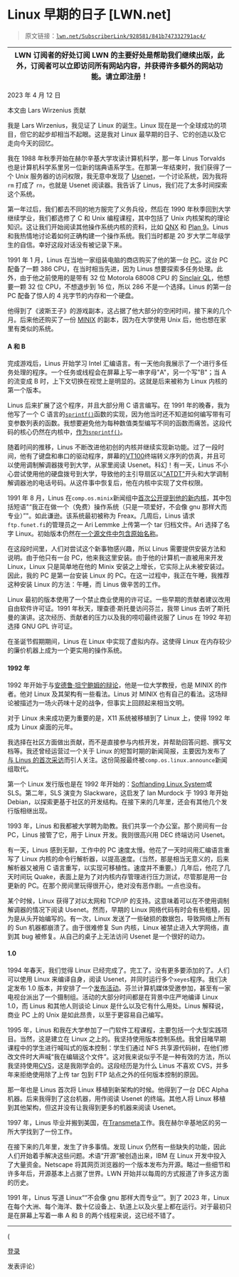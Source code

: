 # Linux 早期的日子 [LWN.net]

> 原文链接：[`lwn.net/SubscriberLink/928581/841b747332791ac4/`](https://lwn.net/SubscriberLink/928581/841b747332791ac4/)

| **LWN 订阅者的好处**订阅 LWN 的主要好处是帮助我们继续出版，此外，订阅者可以立即访问所有网站内容，并获得许多额外的网站功能。请立即注册！ |
| --- |

2023 年 4 月 12 日

本文由 Lars Wirzenius 贡献

我是 Lars Wirzenius，我见证了 Linux 的诞生。Linux 现在是一个全球成功的项目，但它的起步却相当不起眼。这是我对 Linux 最早期的日子、它的创造以及它走向今天的回忆。

我在 1988 年秋季开始在赫尔辛基大学攻读计算机科学，那一年 Linus Torvalds 也是计算机科学系里另一位新的瑞典语系学生。在那第一年结束时，我们获得了一个 Unix 服务器的访问权限，我无意中发现了 [Usenet](https://en.wikipedia.org/wiki/Usenet)，一个讨论系统，因为我将 `rm` 打成了 `rn`，也就是 Usenet 阅读器。我告诉了 Linus，我们花了太多时间探索这个系统。

第一年过后，我们都去不同的地方服完了义务兵役，然后在 1990 年秋季回到大学继续学业，我们都选修了 C 和 Unix 编程课程，其中包括了 Unix 内核架构的理论知识。这让我们开始阅读其他操作系统内核的资料，比如 [QNX](https://en.wikipedia.org/wiki/QNX) 和 [Plan 9](https://en.wikipedia.org/wiki/Plan_9_from_Bell_Labs)。Linus 和我热情地讨论着如何正确构建一个操作系统。我们当时都是 20 岁大学二年级学生的自信。幸好这段对话没有被记录下来。

1991 年 1 月，Linus 在当地一家组装电脑的商店购买了他的第一台 [PC](https://en.wikipedia.org/wiki/IBM_PC_compatible)。这台 PC 配备了一颗 386 CPU，在当时相当先进，因为 Linus 想要探索多任务处理。此外，由于他之前使用的是带有 32 位 Motorola 68008 CPU 的 [Sinclair QL](https://en.wikipedia.org/wiki/Sinclair_QL)，他想要一颗 32 位 CPU，不想退步到 16 位，所以 286 不是一个选择。Linus 的第一台 PC 配备了惊人的 4 兆字节的内存和一个硬盘。

他得到了《波斯王子》的游戏副本，这占据了他大部分的空闲时间，接下来的几个月。后来他还购买了一份 [MINIX](https://en.wikipedia.org/wiki/Minix) 的副本，因为在大学使用 Unix 后，他也想在家里有类似的系统。

#### A 和 B

完成游戏后，Linus 开始学习 Intel 汇编语言。有一天他向我展示了一个进行多任务处理的程序。一个任务或线程会在屏幕上写一串字母"A"，另一个写"B"；当 A 的流变成 B 时，上下文切换在视觉上是明显的。这就是后来被称为 Linux 内核的第一个版本。

Linus 后来扩展了这个程序，并且大部分用 C 语言编写。在 1991 年的晚春，我为他写了一个 C 语言的[`sprintf()`](https://linux.die.net/man/3/sprintf)函数的实现，因为他当时还不知道如何编写带有可变参数列表的函数。我想要避免他为每种数值类型编写不同的函数而痛苦。这段代码的核心仍然在内核中，[作为`snprintf()`](https://elixir.bootlin.com/linux/v6.3-rc6/source/lib/vsprintf.c#L2911)。

随着时间的推移，Linus 不断改进他初创的内核并继续实现新功能。过了一段时间，他有了键盘和串口的驱动程序，屏幕的[VT100](https://en.wikipedia.org/wiki/VT100)终端转义序列的仿真，并且可以使用调制解调器拨号到大学，从家里阅读 Usenet。科幻！有一天，Linus 不小心尝试使用他的硬盘拨号到大学，导致他的主引导扇区以["ATDT"](https://en.wikipedia.org/wiki/Hayes_AT_command_set)开头和大学调制解调器池的电话号码。从这件事中恢复后，他在内核中实现了文件权限。

1991 年 8 月，Linus 在`comp.os.minix`新闻组中[首次公开提到他的新内核](https://en.wikipedia.org/wiki/History_of_Linux#The_creation_of_Linux)，其中包括短语"<q>我正在做一个（免费）操作系统（只是一项爱好，不会像 gnu 那样大而专业）</q>"。如此谦逊。该系统最初被称为 Freax。几周后，Linus 请求`ftp.funet.fi`的管理员之一 Ari Lemmke 上传第一个 tar 归档文件。Ari 选择了名字 Linux。初始版本仍然在[一个源文件中包含原始名称](https://elixir.bootlin.com/linux/0.01/source/kernel/Makefile)。

在这段时间里，人们对尝试这个新事物感兴趣，所以 Linus 需要提供安装方法和说明。由于他只有一台 PC，他来我这里安装。由于他的计算机一直被用来开发 Linux，Linux 只是简单地在他的 Minix 安装之上增长，它实际上从未被安装过。因此，我的 PC 是第一台安装 Linux 的 PC。在这一过程中，我正在午睡，我推荐这种安装 Linux 的方法：午睡，而 Linus 做辛苦的工作。

Linux 最初的版本使用了一个禁止商业使用的许可证。一些早期的贡献者建议改用自由软件许可证。1991 年秋天，理查德·斯托曼访问芬兰，我带 Linus 去听了斯托曼的演讲。这次经历、贡献者的压力以及我的唠叨最终说服了 Linus 在 1992 年初选择 GNU GPL 许可证。

在圣诞节假期期间，Linus 在 Linux 中实现了虚拟内存。这使得 Linux 在内存较少的廉价机器上成为一个更实用的操作系统。

#### 1992 年

1992 年开始于与[安德鲁·坦宁鲍姆的辩论](https://en.wikipedia.org/wiki/Tanenbaum%E2%80%93Torvalds_debate)，他是一位大学教授，也是 MINIX 的作者。他对 Linux 及其架构有一些看法。Linus 对 MINIX 也有自己的看法。这场辩论被描述为一场火药味十足的战争，但事实上回顾起来相当文明。

对于 Linux 未来成功更为重要的是，X11 系统被移植到了 Linux 上，使得 1992 年成为 Linux 桌面的元年。

我选择在社区方面做出贡献，而不是直接参与内核开发，并帮助回答问题、撰写文档等。我还曾经运营过一个关于 Linux 的短暂时期的新闻简报，主要因为发布了[与 Linus 的首次采访](https://liw.fi/linux-news/issue03/)而引人关注。这份简报最终被`comp.os.linux.announce`新闻组取代。

第一个 Linux 发行版也是在 1992 年开始的：[Softlanding Linux System](https://en.wikipedia.org/wiki/Softlanding_Linux_System)或 SLS。第二年，SLS 演变为 Slackware，这启发了 Ian Murdock 于 1993 年开始 Debian，以探索更基于社区的开发结构。在接下来的几年里，还会有其他几个发行版相继出现。

1993 年，Linus 和我都被大学聘为助教。我们共享一个办公室。那个房间有一台 PC，Linus 接管了它，用于 Linux 开发。我则很高兴用 DEC 终端访问 Usenet。

有一天，Linus 感到无聊，工作中的 PC 速度太慢。他花了一天时间用汇编语言重写了 Linux 内核的命令行解析器，以提高速度。（当然，那是相当无意义的，后来解析器又被用 C 语言重写，以实现可移植性。速度并不重要。）几年后，他花了几天时间玩 Quake，表面上是为了对内核内存管理进行压力测试，尽管那是用一台更新的 PC。在那个房间里玩得很开心，绝对没有恶作剧。一点也没有。

某个时候，Linux 获得了对以太网和 TCP/IP 的支持。这意味着可以在不使用调制解调器的情况下阅读 Usenet。然而，早期的 Linux 网络代码有时会有些粗糙，因为是从头开始编写的。有一次，Linux 发送了一些破损的数据包，导致网络上所有的 Sun 机器都崩溃了。由于很难修复 Sun 内核，Linux 被禁止进入大学网络，直到其 bug 被修复。从自己的桌子上无法访问 Usenet 是一个很好的动力。

#### 1.0

1994 年春天，我们觉得 Linux 已经完成了。完工了。没有更多要添加的了。人们可以使用 Linux 来编译自身，阅读 Usenet，并同时运行多个`xeyes`程序。我们决定发布 1.0 版本，并安排了一个[发布活动](https://www.youtube.com/watch?v=qaDpjlFpbfo)。芬兰计算机媒体受邀参加，甚至有一家电视台派出了一个摄制组。活动的大部分时间都是在背景中庄严地编译 Linux 1.0，而 Linus 和其他人则谈论 Linux 是什么以及它有什么用处。Linus 解释说，商业 PC 上的 Unix 是如此昂贵，以至于更容易自己编写。

1995 年，Linus 和我在大学参加了一门软件工程课程，主要包括一个大型实践项目。当然，这是建立在 Linux 之上的。我坚持使用版本控制系统。我曾目睹早期课程中的学生进行喊叫式的版本控制：学生们通过 NFS 共享源代码树，在他们修改文件时大声喊“我在编辑这个文件”。这对我来说似乎不是一种有效的方法，所以我坚持使用[CVS](https://en.wikipedia.org/wiki/Concurrent_Versions_System)，这是我刚学会的。这段经历是为什么 Linus 不喜欢 CVS，并多年来拒绝使用除了上传 tar 包到 FTP 站点之外的任何版本控制的原因。

那一年也是 Linus 首次将 Linux 移植到新架构的时候。他得到了一台 DEC Alpha 机器。后来我得到了这台机器，用作阅读 Usenet 的终端。其他人将 Linux 移植到其他架构，但这并没有让我得到更多的机器来阅读 Usenet。

1997 年，Linus 毕业并搬到美国，在[Transmeta](https://en.wikipedia.org/wiki/Transmeta)工作。我在赫尔辛基地区的另一所大学找到了一份工作。

在接下来的几年里，发生了许多事情。发现 Linux 仍然有一些缺失的功能，因此人们开始着手解决这些问题。术语“开源”被创造出来，IBM 在 Linux 开发中投入了大量资金。Netscape 将其网页浏览器的一个版本发布为开源。略过一些细节和许多年后，开源基本上占据了世界。LWN 开始并以每周的方式报道了许多这方面的历史。

1991 年，Linus 写道 Linux“<q>不会像 gnu 那样大而专业</q>”。到了 2023 年，Linux 在每个大洲、每个海洋、数十亿设备上、轨道上以及火星上都在运行。对于最初只是在屏幕上写着一串 A 和 B 的两个线程来说，这已经不错了。

* * *

(

[登录](https://lwn.net/Login/?target=/Articles/928581/)

发表评论）
